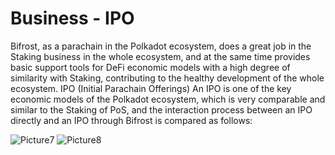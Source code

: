 # Business - IPO

Bifrost, as a parachain in the Polkadot ecosystem, does a great job in the Staking business in the whole ecosystem, and at the same time provides basic support tools for DeFi economic models with a high degree of similarity with Staking, contributing to the healthy development of the whole ecosystem. IPO (Initial Parachain Offerings) An IPO is one of the key economic models of the Polkadot ecosystem, which is very comparable and similar to the Staking of PoS, and the interaction process between an IPO directly and an IPO through Bifrost is compared as follows:

<img :src="$withBase('/zh/Picture7.png')" alt="Picture7" />

<img :src="$withBase('/zh/Picture8.png')" alt="Picture8" />